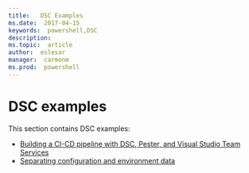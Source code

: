 ```yaml
---
title:   DSC Examples
ms.date:  2017-04-15
keywords:  powershell,DSC
description:  
ms.topic:  article
author:  eslesar
manager:  carmonm
ms.prod:  powershell
---
```


# DSC examples

This section contains DSC examples:

- [Building a CI-CD pipeline with DSC, Pester, and Visual Studio Team Services](dscCiCd.md)
- [Separating configuration and environment data](separatingEnvData.md)

